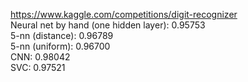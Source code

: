 https://www.kaggle.com/competitions/digit-recognizer  
Neural net by hand (one hidden layer): 0.95753  
5-nn (distance): 0.96789  
5-nn (uniform): 0.96700  
CNN: 0.98042  
SVC: 0.97521
